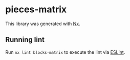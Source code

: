 # pieces-matrix

This library was generated with [Nx](https://nx.dev).

## Running lint

Run `nx lint blocks-matrix` to execute the lint via [ESLint](https://eslint.org/).
